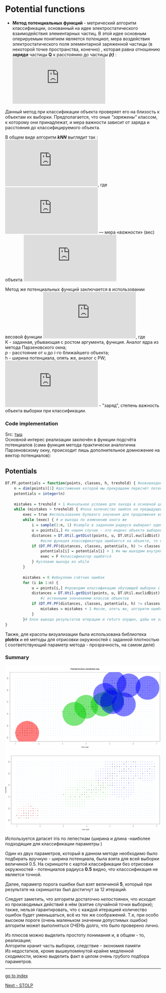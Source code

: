 # Potential functions

- **Метод потенциальных функций** - метрический алгоритм классификации, основанный на идее электростатического взаимодействия элементарных частиц. В этой идее основным оперируемым понятием является _потенциал_, мера воздействия электростатического поля элементарной заряженной частицы (в некоторой точке пространства, конечно) , которая равна отношению ***заряда*** частицы **Q** к расстоянию до частицы ***(r)*** : ![](https://latex.codecogs.com/gif.latex?%5Cphi%20%28r%29%20%5Csim%20%5Cfrac%7BQ%7D%7Br%7D)

Данный метод при классификации объекта проверяет его на близость к объектам их выборки. Предполагается, что оные _"заряжены"_ классом, к которому они принадлежат, и мера важности зависит от заряда и расстояния до классифицируемого объекта.  

В общем виде алгоритм **_kNN_** выглядит так :
![](http://latex.codecogs.com/gif.latex?a%28u%29%3D%5Cmathrm%7Barg%7D%5Cmax_%7By%5CinY%7D%5Csum_%7Bi%3D1%7D%5Em%5Cbigl%5Bx_%7Bi%3Bu%7D%3Dy%5Cbigr%5Dw%28i%2Cu%29),
где ![](http://latex.codecogs.com/gif.latex?w%28i%2Cu%29) — мера _«важности»_ (вес) объекта ![](http://latex.codecogs.com/gif.latex?x_u%5E%7Bi%7D)

Метод же потенциальных функций заключается в использовании весовой функции 
![](https://latex.codecogs.com/gif.latex?w%28i%2Cu%29%20%3D%20%5Cgamma%20%28x%5Ei_u%29K%5Cleft%20%28%20%5Cfrac%7B%5Crho%28u%2Cx_u%28i%29%29%20%7D%7Bh%28x_u%28i%29%29%7D%20%5Cright%20%29), где    
K - заданная, убывающая с ростом аргумента, функция. Аналог ядра из метода Парзеновского окна;  
_p_ - расстояние от u до _i_-го ближайшего объекта;  
h - ширина потенциала, опять же, аналог с PW;  
![](https://latex.codecogs.com/gif.latex?%5Cgamma) - "заряд", степень важность объекта выборки при классификации.


### Code implementation

Src: [тыц](../PF.R)  
Основной интерес реализации заключён в функции подсчёта потенциалов (сама функция метода практически аналогична Парзеновскому окну, происходит лишь дополнительное домножение на вектор потенциалов):

## Potentials
```R
DT.PF.potentials = function(points, classes, h, treshold) { #нововведение - вводится граница допустимых ошибок, после
    n = dim(points)[1] #достижения которой мы прекращаем пересчёт потенциалов
    potentials = integer(n)

    mistakes = treshold + 1 #начальное условие для захода в основной цикл
    while (mistakes > treshold) { #пока количество ошибок на предыдущей итерации больше заданного уровня
        exec = true #использование булевого значения для продолжения внутреннего цикла цикла
        while (exec) { # и выхода по изменению оного же
            i = sample(1:n, 1) #sample в заданном радиусе выбирает один случайный элемент
            u = points[i,] #в нашем случае - это индекс объекта выборки
            distances = DT.Util.getDist(points, u, DT.Util.euclidDist)
                #если функция классификатора ошибается на объекте, то его потенциал увеличивается
            if (DT.PF.PF(distances, classes, potentials, h) != classes[i]) {
                potentials[i] = potentials[i] + 1 #и мы выходим внутреннего цикла поиска объекта, на котором 
                exec = F #классификатор ошибётся
            } #условие выхода из while
        }

        mistakes = 0 #обнуляем счётчик ошибок 
        for (i in 1:n) {
            u = points[i,] #проводим классификацию обучающей выборки с уже новыми потенциалами и сравниваем 
            distances = DT.Util.getDist(points, u, DT.Util.euclidDist)
                #с истинными значениями классов объектов
            if (DT.PF.PF(distances, classes, potentials, h) != classes[i]) {
                mistakes = mistakes + 1 #если, опять же, алгоритм ошибся, увеличиваем ошибку
            }
        }# блок вывода результатов итерации и return опущен, дабы не загромождать ещё сильнее ридми
}
```
Также, для красоты визуализации была использована библиотека **plotrix** и её методы для отрисовки окружностей с заданной плотностью ( соответствующий параметр метода - прозрачность, на самом деле)

### Summary

![](pics/PF_map05.png) ![](pics/PF_m05.png)

Используется датасет iris по лепесткам (ширина и длина -наиболее подходящие для классификации параметры )

Один из двух параметров, который в данном методе необходимо было подбирать вручную - ширина потенциала, была взята для всей выборки величиной 0.5. На скриншоте с картой классификации без отрисовки окружностей - потенциалов радиуса **0.5** видно, что класссификация не является точной.  

Далее, параметр порога ошибки был взят величиной **5**, который при результате на скриншотах был достигнут за 12 итераций.  

Следует заметить, что алгоритм достаточно _непостоянен_, что исходит из производимых действий в нём (взятие случайной точки выборки); также, нельзя гарантировать, что с каждой итерацией количество ошибок будет уменьшаться, всё из тех же соображений. Т.е, при особо высоком пороге (очень маленьком значении допустимых ошибок) алгоритм может выполняться ОЧЕНЬ долго, что было проверено лично.  

Из плюсов можно выделить простоту понимания и, в общем - то, реализации;  
Алгоритм хранит часть выборки, следствие - экономия памяти  
Из недостатков, кроме вышеупомянутой крайне медленной сходимости, можно выделить факт в целом очень грубого подбора параметров.

----

[go to index](../../README.md)

[Next - STOLP](STOLP.md)
